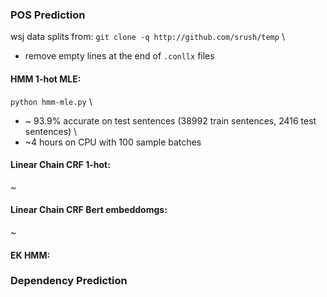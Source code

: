 ### POS Prediction
wsj data splits from: `git clone -q http://github.com/srush/temp` \
- remove empty lines at the end of `.conllx` files

#### HMM 1-hot MLE: 
`python hmm-mle.py` \
- ~ 93.9% accurate on test sentences (38992 train sentences, 2416 test sentences) \
- ~4 hours on CPU with 100 sample batches

#### Linear Chain CRF 1-hot: 
~

#### Linear Chain CRF Bert embeddomgs: 
~

#### EK HMM: 


### Dependency Prediction

